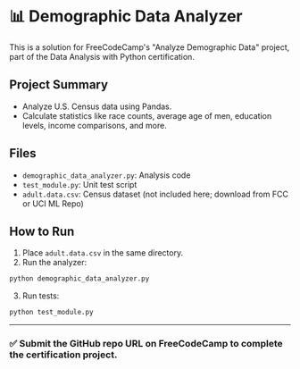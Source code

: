 # 📊 Demographic Data Analyzer

This is a solution for FreeCodeCamp's "Analyze Demographic Data" project, part of the Data Analysis with Python certification.

## Project Summary

- Analyze U.S. Census data using Pandas.
- Calculate statistics like race counts, average age of men, education levels, income comparisons, and more.

## Files

- `demographic_data_analyzer.py`: Analysis code
- `test_module.py`: Unit test script
- `adult.data.csv`: Census dataset (not included here; download from FCC or UCI ML Repo)

## How to Run

1. Place `adult.data.csv` in the same directory.
2. Run the analyzer:

```bash
python demographic_data_analyzer.py
```

3. Run tests:

```bash
python test_module.py
```

---

### ✅ Submit the GitHub repo URL on FreeCodeCamp to complete the certification project.
